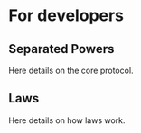 # For developers

## Separated Powers&#x20;

Here details on the core protocol.&#x20;



## Laws&#x20;

Here details on how laws work. &#x20;
